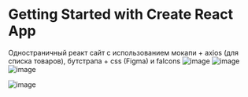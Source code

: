 # Getting Started with Create React App

Одностраничный реакт сайт с использованием мокапи + axios (для списка товаров), бутстрапа + css (Figma) и faIcons 
![image](https://user-images.githubusercontent.com/44460590/233104909-f7703cd1-f4b1-4a28-8ef5-c7268789f715.png)
![image](https://user-images.githubusercontent.com/44460590/233104940-535a88c5-0118-4764-865a-c8ea12dbbe09.png)
![image](https://user-images.githubusercontent.com/44460590/233104979-9039a239-bb46-43f3-b963-e596cf219b27.png)

![image](https://user-images.githubusercontent.com/44460590/233105071-6ad926fc-9b2d-493e-835e-b1d08bd52f78.png)

